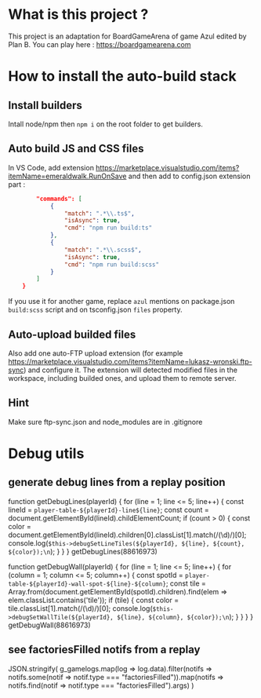 # What is this project ? 
This project is an adaptation for BoardGameArena of game Azul edited by Plan B.
You can play here : https://boardgamearena.com

# How to install the auto-build stack

## Install builders
Intall node/npm then `npm i` on the root folder to get builders.

## Auto build JS and CSS files
In VS Code, add extension https://marketplace.visualstudio.com/items?itemName=emeraldwalk.RunOnSave and then add to config.json extension part :
```json
        "commands": [
            {
                "match": ".*\\.ts$",
                "isAsync": true,
                "cmd": "npm run build:ts"
            },
            {
                "match": ".*\\.scss$",
                "isAsync": true,
                "cmd": "npm run build:scss"
            }
        ]
    }
```
If you use it for another game, replace `azul` mentions on package.json `build:scss` script and on tsconfig.json `files` property.

## Auto-upload builded files
Also add one auto-FTP upload extension (for example https://marketplace.visualstudio.com/items?itemName=lukasz-wronski.ftp-sync) and configure it. The extension will detected modified files in the workspace, including builded ones, and upload them to remote server.

## Hint
Make sure ftp-sync.json and node_modules are in .gitignore

# Debug utils
## generate debug lines from a replay position
function getDebugLines(playerId) {
    for (line = 1; line <= 5; line++) {
        const lineId = `player-table-${playerId}-line${line}`;
        const count = document.getElementById(lineId).childElementCount;
        if (count > 0) {
            const color = document.getElementById(lineId).children[0].classList[1].match(/(\d)/)[0];
            console.log(`$this->debugSetLineTiles(${playerId}, ${line}, ${count}, ${color});\n`);
        }
    }
}
getDebugLines(88616973)

function getDebugWall(playerId) {
    for (line = 1; line <= 5; line++) {
        for (column = 1; column <= 5; column++) {
            const spotId = `player-table-${playerId}-wall-spot-${line}-${column}`;
            const tile = Array.from(document.getElementById(spotId).children).find(elem => elem.classList.contains('tile'));
            if (tile) {
                const color = tile.classList[1].match(/(\d)/)[0];
                console.log(`$this->debugSetWallTile(${playerId}, ${line}, ${column}, ${color});\n`);
            }
        }
    }
}
getDebugWall(88616973)

## see factoriesFilled notifs from a replay
JSON.stringify(
g_gamelogs.map(log => log.data).filter(notifs => notifs.some(notif => notif.type === "factoriesFilled")).map(notifs => notifs.find(notif => notif.type === "factoriesFilled").args)
)